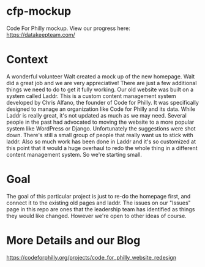 # cfp-mockup
Code For Philly mockup. View our progress here: https://datakeepteam.com/

# Context
A wonderful volunteer Walt created a mock up of the new homepage. Walt did a great job and we are very appreciative! There are just a few additional things we need to do to get it fully working. Our old website was built on a system called Laddr. This is a custom content management system developed by Chris Alfano, the founder of Code for Philly. It was specifically designed to manage an organization like Code for Philly and its data. While Laddr is really great, it's not updated as much as we may need. Several people in the past had advocated to moving the website to a more popular system like WordPress or Django. Unfortunately the suggestions were shot down. There's still a small group of people that really want us to stick with laddr. Also so much work has been done in Laddr and it's so customized at this point that it would a huge overhaul to redo the whole thing in a different content management system. So we're starting small. 

# Goal 
The goal of this particular project is just to re-do the homepage first, and connect it to the existing old pages and laddr. The issues on our "Issues" page in this repo are ones that the leadership team has identified as things they would like changed. However we're open to other ideas of course.

# More Details and our Blog
https://codeforphilly.org/projects/code_for_philly_website_redesign
